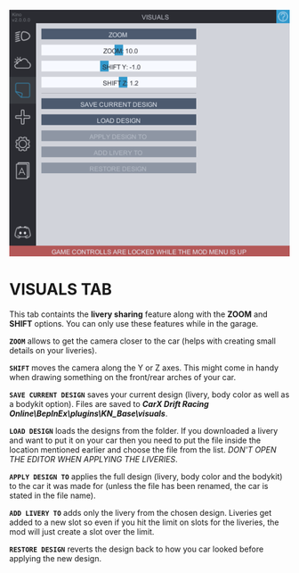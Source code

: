 ![visuals](../Images/visuals.png)
  
# VISUALS TAB
This tab containts the **livery sharing** feature along with the **ZOOM** and **SHIFT** options. You can only use these features while in the garage.
  
**`ZOOM`** allows to get the camera closer to the car (helps with creating small details on your liveries).
  
**`SHIFT`** moves the camera along the Y or Z axes. This might come in handy when drawing something on the front/rear arches of your car.
  
**`SAVE CURRENT DESIGN`** saves your current design (livery, body color as well as a bodykit option). Files are saved to ***CarX Drift Racing Online\BepInEx\plugins\KN_Base\visuals***.

**`LOAD DESIGN`** loads the designs from the folder. If you downloaded a livery and want to put it on your car then you need to put the file inside the location mentioned earlier and choose the file from the list. *DON'T OPEN THE EDITOR WHEN APPLYING THE LIVERIES*.

**`APPLY DESIGN TO`** applies the full design (livery, body color and the bodykit) to the car it was made for (unless the file has been renamed, the car is stated in the file name). 

**`ADD LIVERY TO`** adds only the livery from the chosen design. Liveries get added to a new slot so even if you hit the limit on slots for the liveries, the mod will just create a slot over the limit.

**`RESTORE DESIGN`** reverts the design back to how you car looked before applying the new design.